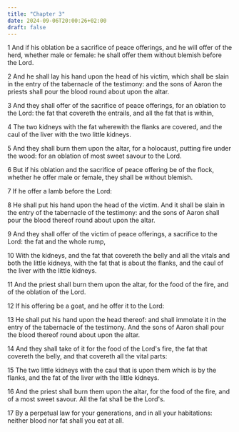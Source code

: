 ```yaml
---
title: "Chapter 3"
date: 2024-09-06T20:00:26+02:00
draft: false
---
```



1 And if his oblation be a sacrifice of peace offerings, and he will offer of the herd, whether male or female: he shall offer them without blemish before the Lord.

2 And he shall lay his hand upon the head of his victim, which shall be slain in the entry of the tabernacle of the testimony: and the sons of Aaron the priests shall pour the blood round about upon the altar.

3 And they shall offer of the sacrifice of peace offerings, for an oblation to the Lord: the fat that covereth the entrails, and all the fat that is within,

4 The two kidneys with the fat wherewith the flanks are covered, and the caul of the liver with the two little kidneys.

5 And they shall burn them upon the altar, for a holocaust, putting fire under the wood: for an oblation of most sweet savour to the Lord.

6 But if his oblation and the sacrifice of peace offering be of the flock, whether he offer male or female, they shall be without blemish.

7 If he offer a lamb before the Lord:

8 He shall put his hand upon the head of the victim. And it shall be slain in the entry of the tabernacle of the testimony: and the sons of Aaron shall pour the blood thereof round about upon the altar.

9 And they shall offer of the victim of peace offerings, a sacrifice to the Lord: the fat and the whole rump,

10 With the kidneys, and the fat that covereth the belly and all the vitals and both the little kidneys, with the fat that is about the flanks, and the caul of the liver with the little kidneys.

11 And the priest shall burn them upon the altar, for the food of the fire, and of the oblation of the Lord.

12 If his offering be a goat, and he offer it to the Lord:

13 He shall put his hand upon the head thereof: and shall immolate it in the entry of the tabernacle of the testimony. And the sons of Aaron shall pour the blood thereof round about upon the altar.

14 And they shall take of it for the food of the Lord's fire, the fat that covereth the belly, and that covereth all the vital parts:

15 The two little kidneys with the caul that is upon them which is by the flanks, and the fat of the liver with the little kidneys.

16 And the priest shall burn them upon the altar, for the food of the fire, and of a most sweet savour. All the fat shall be the Lord's.

17 By a perpetual law for your generations, and in all your habitations: neither blood nor fat shall you eat at all.

